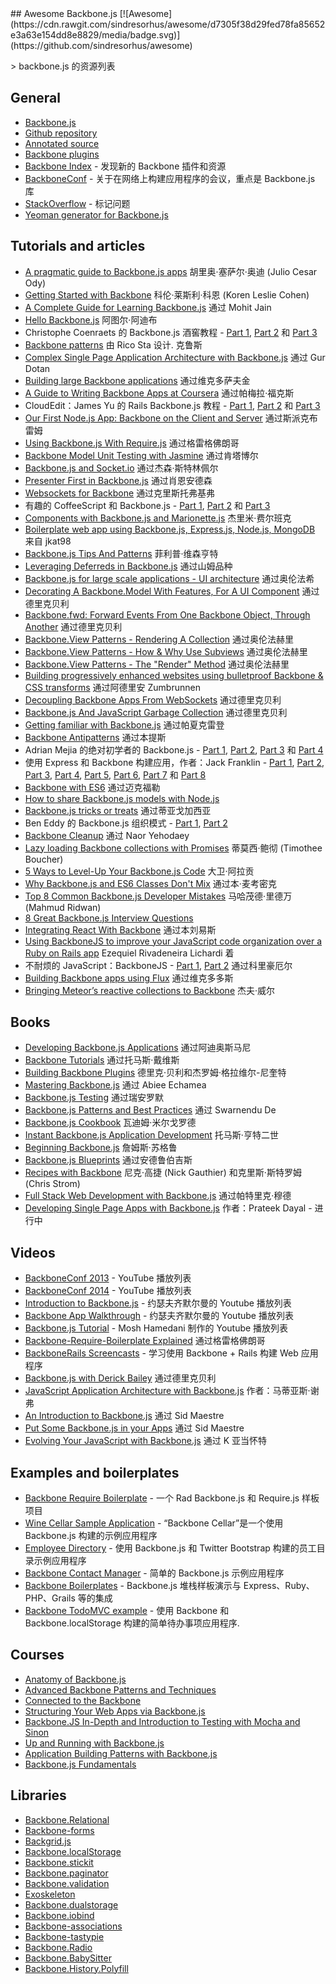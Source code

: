 <div class="github-widget" data-repo="sadcitizen/awesome-backbone"></div>
## Awesome Backbone.js [![Awesome](https://cdn.rawgit.com/sindresorhus/awesome/d7305f38d29fed78fa85652e3a63e154dd8e8829/media/badge.svg)](https://github.com/sindresorhus/awesome)

&gt; backbone.js 的资源列表

## General

- [Backbone.js](http://backbonejs.org/)
- [Github repository](https://github.com/jashkenas/backbone)
- [Annotated source](http://backbonejs.org/docs/backbone.html)
- [Backbone plugins](http://backplug.io/)
- [Backbone Index](https://backboneindex.com/) - 发现新的 Backbone 插件和资源
- [BackboneConf](http://backboneconf.com/) - 关于在网络上构建应用程序的会议，重点是 Backbone.js 库
- [StackOverflow](http://stackoverflow.com/questions/tagged/backbone.js) - 标记问题
- [Yeoman generator for Backbone.js](https://github.com/yeoman/generator-backbone)

## Tutorials and articles

- [A pragmatic guide to Backbone.js apps](http://pragmatic-backbone.com/) 胡里奥·塞萨尔·奥迪 (Julio Cesar Ody)
- [Getting Started with Backbone](http://www.korenlc.com/backbone-js-tutorial-getting-started-with-backbone/) 科伦·莱斯利·科恩 (Koren Leslie Cohen)
- [A Complete Guide for Learning Backbone.js](http://www.codebeerstartups.com/2012/12/a-complete-guide-for-learning-backbone-js/) 通过 Mohit Jain
- [Hello Backbone.js](http://jasongiedymin.github.io/hello-backbonejs/) 阿图尔·阿迪布
- Christophe Coenraets 的 Backbone.js 酒窖教程 - [Part 1](http://coenraets.org/blog/2011/12/backbone-js-wine-cellar-tutorial-part-1-getting-started/), [Part 2](http://coenraets.org/blog/2011/12/backbone-js-wine-cellar-tutorial-part-2-crud/) 和 [Part 3](http://coenraets.org/blog/2011/12/backbone-js-wine-cellar-tutorial-part-3-deep-linking-和-application-states/)
- [Backbone patterns](http://ricostacruz.com/backbone-patterns/) 由 Rico Sta 设计. 克鲁斯
- [Complex Single Page Application Architecture with Backbone.js](http://blog.soom.la/2013/10/complex-single-page-application.html) 通过 Gur Dotan
- [Building large Backbone applications](http://victorsavkin.com/post/59496656297/building-large-backbone-applications) 通过维克多萨夫金
- [A Guide to Writing Backbone Apps at Coursera](http://blog.pamelafox.org/2013/07/a-guide-to-writing-backbone-apps-at.html) 通过帕梅拉·福克斯
- CloudEdit：James Yu 的 Rails Backbone.js 教程 - [Part 1](http://www.jamesyu.org/2011/01/27/cloudedit-a-backbone-js-tutorial-by-example), [Part 2](http://www.jamesyu.org/2011/02/09/backbone.js-tutorial-with-rails-part-2) 和 [Part 3](http://www.jamesyu.org/2012/05/20/converting-cloudedit-from-backbone-to-parse/)
- [Our First Node.js App: Backbone on the Client and Server](http://nerds.airbnb.com/weve-launched-our-first-nodejs-app-to-product/) 通过斯派克布雷姆
- [Using Backbone.js With Require.js](http://gregfranko.com/blog/using-backbone-dot-js-with-require-dot-js/) 通过格雷格佛朗哥
- [Backbone Model Unit Testing with Jasmine](http://blog.katworksgames.com/2013/03/30/bb_model_test_jasmine/) 通过肯塔博尔
- [Backbone.js and Socket.io](http://developer.teradata.com/blog/jasonstrimpel/2011/11/backbone-js-and-socket-io) 通过杰森·斯特林佩尔
- [Presenter First in Backbone.js](http://spin.atomicobject.com/2012/01/03/presenter-first-in-backbone-js/) 通过肖恩安德森
- [Websockets for Backbone](http://www.artandlogic.com/blog/2014/06/websockets-for-backbone/) 通过克里斯托弗基弗
- 有趣的 CoffeeScript 和 Backbone.js - [Part 1](http://www.art和logic.com/blog/2012/06/fun-with-coffeescript-和-backbone-js-part-1/), [Part 2](http://www.art和logic.com/blog/2012/06/fun-with-coffeescript-和-backbone-js-part-2/) 和 [Part 3](http://www.art和logic.com/blog/2012/06/fun-with-coffeescript-和-backbone-js-part-3/)
- [Components with Backbone.js and Marionette.js](http://blog.jeremyfairbank.com/javascript/components-with-backbone-js-and-marionette-js/) 杰里米·费尔班克
- [Boilerplate web app using Backbone.js, Express.js, Node.js, MongoDB](http://kroltech.com/2013/12/boilerplate-web-app-using-backbone-js-expressjs-node-js-mongodb/) 来自 jkat98
- [Backbone.js Tips And Patterns](http://www.smashingmagazine.com/2013/08/09/backbone-js-tips-patterns/) 菲利普·维森亨特
- [Leveraging Deferreds in Backbone.js](http://quickleft.com/blog/leveraging-deferreds-in-backbonejs) 通过山姆品种
- [Backbone.js for large scale applications - UI architecture](http://orizens.com/wp/topics/backbone-js-for-large-scale-applications-ui-architecture/) 通过奥伦法希
- [Decorating A Backbone.Model With Features, For A UI Component](http://derickbailey.com/2014/09/09/decorating-a-backbone-model-with-features-for-a-ui-component/) 通过德里克贝利
- [Backbone.fwd: Forward Events From One Backbone Object, Through Another](http://derickbailey.com/2014/05/13/backbone-fwd-forward-events-from-one-backbone-object-through-another/) 通过德里克贝利
- [Backbone.View Patterns - Rendering A Collection](http://orizens.com/wp/topics/backbone-view-patterns-rendering-a-collection/) 通过奥伦法赫里
- [Backbone.View Patterns - How & Why Use Subviews](http://orizens.com/wp/topics/backbone-view-patterns-how-why-to-use-subviews/) 通过奥伦法赫里
- [Backbone.View Patterns - The "Render" Method](http://orizens.com/wp/topics/backbone-view-patterns-the-render-method/) 通过奥伦法赫里
- [Building progressively enhanced websites using bulletproof Backbone & CSS transforms](http://azumbrunnen.me/blog/building-progressively-enhanced-websites-with-bulletproof-backbone/) 通过阿德里安 Zumbrunnen
- [Decoupling Backbone Apps From WebSockets](http://lostechies.com/derickbailey/2012/04/19/decoupling-backbone-apps-from-websockets/) 通过德里克贝利
- [Backbone.js And JavaScript Garbage Collection](http://lostechies.com/derickbailey/2012/03/19/backbone-js-and-javascript-garbage-collection/) 通过德里克贝利
- [Getting familiar with Backbone.js](https://blog.safaribooksonline.com/2013/11/16/getting-familiar-with-backbone-js/) 通过帕夏克雷登
- [Backbone Antipatterns](http://blog.shinetech.com/2013/11/26/backbone-antipatterns/) 通过本提斯
- Adrian Mejia 的绝对初学者的 Backbone.js - [Part 1](http://adrianmejia.com/blog/2012/09/11/backbone-dot-js-for-absolute-beginners-getting-started/), [Part 2](http://adrianmejia.com/blog/2012/09/13/backbone-js-for-absolute-beginners-getting-started-part-2/), [Part 3](http://adrianmejia.com/blog/2012/09/13/backbonejs-for-absolute-beginners-getting-started-part-3/) 和 [Part 4](http://adrianmejia.com/blog/2012/09/13/backbone-js-for-absolute-beginners-getting-started-part-4/)
- 使用 Express 和 Backbone 构建应用，作者：Jack Franklin - [Part 1](http://javascriptplayground.com/blog/2013/02/express-backbone-application-part1), [Part 2](http://javascriptplayground.com/blog/2013/02/building-an-app-with-express-和-backbone-part-2), [Part 3](http://javascriptplayground.com/blog/2013/04/building-an-app-with-express-和-backbone-part-3), [Part 4](http://javascriptplayground.com/blog/2013/07/building-an-app-with-express-和-backbone-part-4), [Part 5](http://javascriptplayground.com/blog/2013/08/express-backbone-part5), [Part 6](http://javascriptplayground.com/blog/2013/09/express-backbone-part6), [Part 7](http://javascriptplayground.com/blog/2013/09/express-backbone-part7) 和 [Part 8](http://javascriptplayground.com/blog/2013/10/express-backbone-part8)
- [Backbone with ES6](http://mikefowler.me/2014/06/11/backbone-with-es6/) 通过迈克福勒
- [How to share Backbone.js models with Node.js](http://amirmalik.net/2010/11/27/how-to-share-backbonejs-models-with-nodejs)
- [Backbone.js tricks or treats](http://tiagorg.github.io/talk-backbone-tricks-or-treats-html5devconf) 通过蒂亚戈加西亚
- Ben Eddy 的 Backbone.js 组织模式 - [Part 1](http://www.foraker.com/backbone-js-organizational-patterns/), [Part 2](http://www.foraker.com/backbone-js-organizational-patterns-part-ii/)
- [Backbone Cleanup](http://www.webdeveasy.com/backbone-cleanup/) 通过 Naor Yehodaey
- [Lazy loading Backbone collections with Promises](http://tech.adroll.com/blog/web/2013/11/12/lazyloading-backbone-collection-with-promises.html) 蒂莫西·鲍彻 (Timothee Boucher)
- [5 Ways to Level-Up Your Backbone.js Code](https://blog.engineyard.com/2015/5-ways-to-level-up-your-backbone-code) 大卫·阿拉贡
- [Why Backbone.js and ES6 Classes Don't Mix](http://benmccormick.org/2015/04/07/es6-classes-and-backbone-js/) 通过本·麦考密克
- [Top 8 Common Backbone.js Developer Mistakes](http://www.toptal.com/backbone-js/top-8-common-backbone-js-developer-mistakes) 马哈茂德·里德万 (Mahmud Ridwan)
- [8 Great Backbone.js Interview Questions](http://www.toptal.com/backbone-js/interview-questions)
- [Integrating React With Backbone](https://quickleft.com/blog/integrating-react-with-backbone/) 通过本刘易斯
- [Using BackboneJS to improve your JavaScript code organization over a Ruby on Rails app](https://medium.com/@ezekielriva/using-backbonejs-to-improve-your-javascript-code-organization-over-a-ruby-on-rails-app-11784575a4f2) Ezequiel Rivadeneira Lichardi 着
- 不耐烦的 JavaScript：BackboneJS - [Part 1](https://medium.com/@coreyhowell/javascript-for-the-impatient-backbonejs-part-1-7f4dba8fcea), [Part 2](https://medium.com/@coreyhowell/javascript-for-the-impatient-backbonejs-part-2-a139df9bbbf0) 通过科里豪厄尔
- [Building Backbone apps using Flux](https://medium.com/@victordoss/building-backbone-apps-using-flux-f656fd8a873a) 通过维克多多斯
- [Bringing Meteor’s reactive collections to Backbone](https://mixmax.com/blog/meteor-and-backbone) 杰夫·威尔


## Books

- [Developing Backbone.js Applications](http://addyosmani.github.io/backbone-fundamentals/) 通过阿迪奥斯马尼
- [Backbone Tutorials](https://leanpub.com/backbonetutorials) 通过托马斯·戴维斯
- [Building Backbone Plugins](https://leanpub.com/building-backbone-plugins) 德里克·贝利和杰罗姆·格拉维尔-尼奎特
- [Mastering Backbone.js](http://www.amazon.com/dp/1783288493) 通过 Abiee Echamea
- [Backbone.js Testing](http://backbone-testing.com/) 通过瑞安罗默
- [Backbone.js Patterns and Best Practices](http://www.amazon.com/dp/1783283572) 通过 Swarnendu De
- [Backbone.js Cookbook](http://www.amazon.com/dp/1782162720/) 瓦迪姆·米尔戈罗德
- [Instant Backbone.js Application Development](http://www.amazon.com/dp/1782165665) 托马斯·亨特二世
- [Beginning Backbone.js](http://www.amazon.com/dp/1430263342/) 詹姆斯·苏格鲁
- [Backbone.js Blueprints](http://www.amazon.com/dp/1783286997/) 通过安德鲁伯吉斯
- [Recipes with Backbone](http://recipeswithbackbone.com/) 尼克·高捷 (Nick Gauthier) 和克里斯·斯特罗姆 (Chris Strom)
- [Full Stack Web Development with Backbone.js](http://shop.oreilly.com/product/0636920030799.do) 通过帕特里克·穆德
- [Developing Single Page Apps with Backbone.js](https://singlepagebook.supportbee.com/) 作者：Prateek Dayal - 进行中

## Videos

- [BackboneConf 2013](https://www.youtube.com/playlist?list=PLlgxAbM67lYLJm9_Ub3gStXa2vjb51aUX) - YouTube 播放列表
- [BackboneConf 2014](https://www.youtube.com/playlist?list=PLlgxAbM67lYIGw8DnANC7VgREbzJRQged) - YouTube 播放列表
- [Introduction to Backbone.js](https://www.youtube.com/playlist?list=PLCE344BDBD8FAC282) - 约瑟夫齐默尔曼的 Youtube 播放列表
- [Backbone App Walkthrough](https://www.youtube.com/playlist?list=PL0C57F698BD4766B1) - 约瑟夫齐默尔曼的 Youtube 播放列表
- [Backbone.js Tutorial](http://www.youtube.com/playlist?list=PLTjRvDozrdlwn9IsHWEs9IQv3HQob4bH3) - Mosh Hamedani 制作的 Youtube 播放列表
- [Backbone-Require-Boilerplate Explained](http://gregfranko.com/blog/backbone-require-boilerplate-explained/) 通过格雷格佛朗哥
- [BackboneRails Screencasts](http://www.backbonerails.com/) - 学习使用 Backbone + Rails 构建 Web 应用程序
- [Backbone.js with Derick Bailey](https://www.youtube.com/watch?v=VERQEr-bVTs) 通过德里克贝利
- [JavaScript Application Architecture with Backbone.js](http://www.youtube.com/watch?v=PGgZ7qRvoGE) 作者：马蒂亚斯·谢弗
- [An Introduction to Backbone.js](http://www.youtube.com/watch?v=PcTVQyrWSSs) 通过 Sid Maestre
- [Put Some Backbone.js in your Apps](http://www.youtube.com/watch?v=jM8KE_Fa6JI) 通过 Sid Maestre
- [Evolving Your JavaScript with Backbone.js](http://wordpress.tv/2013/09/05/k-adam-white-evolving-your-javascript-with-backbone-js/) 通过 K 亚当怀特

## Examples and boilerplates

- [Backbone Require Boilerplate](https://github.com/BoilerplateMVC/Backbone-Require-Boilerplate) - 一个 Rad Backbone.js 和 Require.js 样板项目
- [Wine Cellar Sample Application](https://github.com/ccoenraets/backbone-cellar) - “Backbone Cellar”是一个使用 Backbone.js 构建的示例应用程序
- [Employee Directory](https://github.com/ccoenraets/directory-backbone-bootstrap) - 使用 Backbone.js 和 Twitter Bootstrap 构建的员工目录示例应用程序
- [Backbone Contact Manager](https://github.com/dmytroyarmak/backbone-contact-manager) - 简单的 Backbone.js 示例应用程序
- [Backbone Boilerplates](https://github.com/addyosmani/backbone-boilerplates) - Backbone.js 堆栈样板演示与 Express、Ruby、PHP、Grails 等的集成
- [Backbone TodoMVC example](http://todomvc.com/examples/backbone/) - 使用 Backbone 和 Backbone.localStorage 构建的简单待办事项应用程序.

## Courses

- [Anatomy of Backbone.js](https://www.codeschool.com/courses/anatomy-of-backbone-js)
- [Advanced Backbone Patterns and Techniques](http://code.tutsplus.com/courses/advanced-backbone-patterns-and-techniques)
- [Connected to the Backbone](http://code.tutsplus.com/courses/connected-to-the-backbone)
- [Structuring Your Web Apps via Backbone.js](https://github.com/hegdeashwin/Backbone)
- [Backbone.JS In-Depth and Introduction to Testing with Mocha and Sinon](https://frontendmasters.com/courses/backbone-js-in-depth-testing-mocha-sinon/)
- [Up and Running with Backbone.js](http://www.lynda.com/Backbonejs-tutorials/Up-Running-Backbonejs/163089-2.html)
- [Application Building Patterns with Backbone.js](http://www.pluralsight.com/courses/playing-with-backbonejs)
- [Backbone.js Fundamentals](http://www.pluralsight.com/courses/backbone-fundamentals)

## Libraries

- [Backbone.Relational](https://github.com/PaulUithol/Backbone-relational)
- [Backbone-forms](https://github.com/powmedia/backbone-forms)
- [Backgrid.js](https://github.com/wyuenho/backgrid)
- [Backbone.localStorage](https://github.com/jeromegn/Backbone.localStorage)
- [Backbone.stickit](https://github.com/NYTimes/backbone.stickit)
- [Backbone.paginator](https://github.com/backbone-paginator/backbone.paginator)
- [Backbone.validation](https://github.com/thedersen/backbone.validation)
- [Exoskeleton](https://github.com/paulmillr/exoskeleton)
- [Backbone.dualstorage](https://github.com/nilbus/Backbone.dualStorage)
- [Backbone.iobind](https://github.com/noveogroup/backbone.iobind)
- [Backbone-associations](https://github.com/dhruvaray/backbone-associations)
- [Backbone-tastypie](https://github.com/PaulUithol/backbone-tastypie)
- [Backbone.Radio](https://github.com/marionettejs/backbone.radio)
- [Backbone.BabySitter](https://github.com/marionettejs/backbone.babysitter)
- [Backbone.History.Polyfill](https://github.com/FidelityInternational/BackboneHistoryPolyfill)
